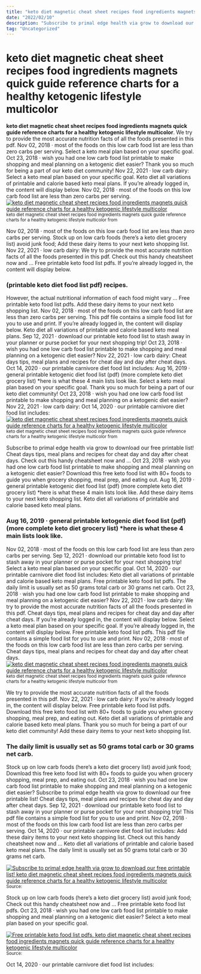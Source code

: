 ```yaml
---
title: "keto diet magnetic cheat sheet recipes food ingredients magnets quick guide reference charts for a healthy ketogenic lifestyle multicolor"
date: "2022/02/10"
description: "Subscribe to primal edge health via grow to download our free printable list!"
tag: "Uncategorized"
---
```


# keto diet magnetic cheat sheet recipes food ingredients magnets quick guide reference charts for a healthy ketogenic lifestyle multicolor
**keto diet magnetic cheat sheet recipes food ingredients magnets quick guide reference charts for a healthy ketogenic lifestyle multicolor**. We try to provide the most accurate nutrition facts of all the foods presented in this pdf. Nov 02, 2018 · most of the foods on this low carb food list are less than zero carbs per serving. Select a keto meal plan based on your specific goal. Oct 23, 2018 · wish you had one low carb food list printable to make shopping and meal planning on a ketogenic diet easier? Thank you so much for being a part of our keto diet community!
Nov 22, 2021 · low carb dairy: Select a keto meal plan based on your specific goal. Keto diet all variations of printable and calorie based keto meal plans. If you’re already logged in, the content will display below. Nov 02, 2018 · most of the foods on this low carb food list are less than zero carbs per serving.
[![keto diet magnetic cheat sheet recipes food ingredients magnets quick guide reference charts for a healthy ketogenic lifestyle multicolor](B07PZK8RCH "keto diet magnetic cheat sheet recipes food ingredients magnets quick guide reference charts for a healthy ketogenic lifestyle multicolor")](B07PZK8RCH)
<small>keto diet magnetic cheat sheet recipes food ingredients magnets quick guide reference charts for a healthy ketogenic lifestyle multicolor from </small>

Nov 02, 2018 · most of the foods on this low carb food list are less than zero carbs per serving. Stock up on low carb foods (here’s a keto diet grocery list) avoid junk food; Add these dairy items to your next keto shopping list. Nov 22, 2021 · low carb dairy: We try to provide the most accurate nutrition facts of all the foods presented in this pdf. Check out this handy cheatsheet now and … Free printable keto food list pdfs. If you’re already logged in, the content will display below.

### (printable keto diet food list pdf) recipes.
However, the actual nutritional information of each food might vary … Free printable keto food list pdfs. Add these dairy items to your next keto shopping list. Nov 02, 2018 · most of the foods on this low carb food list are less than zero carbs per serving. This pdf file contains a simple food list for you to use and print. If you’re already logged in, the content will display below. Keto diet all variations of printable and calorie based keto meal plans. Sep 12, 2021 · download our printable keto food list to stash away in your planner or purse pocket for your next shopping trip! Oct 23, 2018 · wish you had one low carb food list printable to make shopping and meal planning on a ketogenic diet easier? Nov 22, 2021 · low carb dairy: Cheat days tips, meal plans and recipes for cheat day and day after cheat days. Oct 14, 2020 · our printable carnivore diet food list includes: Aug 16, 2019 · general printable ketogenic diet food list (pdf) (more complete keto diet grocery list) *here is what these 4 main lists look like.
Select a keto meal plan based on your specific goal. Thank you so much for being a part of our keto diet community! Oct 23, 2018 · wish you had one low carb food list printable to make shopping and meal planning on a ketogenic diet easier? Nov 22, 2021 · low carb dairy: Oct 14, 2020 · our printable carnivore diet food list includes:
[![keto diet magnetic cheat sheet recipes food ingredients magnets quick guide reference charts for a healthy ketogenic lifestyle multicolor](B07PZK8RCH "keto diet magnetic cheat sheet recipes food ingredients magnets quick guide reference charts for a healthy ketogenic lifestyle multicolor")](B07PZK8RCH)
<small>keto diet magnetic cheat sheet recipes food ingredients magnets quick guide reference charts for a healthy ketogenic lifestyle multicolor from </small>

Subscribe to primal edge health via grow to download our free printable list! Cheat days tips, meal plans and recipes for cheat day and day after cheat days. Check out this handy cheatsheet now and … Oct 23, 2018 · wish you had one low carb food list printable to make shopping and meal planning on a ketogenic diet easier? Download this free keto food list with 80+ foods to guide you when grocery shopping, meal prep, and eating out. Aug 16, 2019 · general printable ketogenic diet food list (pdf) (more complete keto diet grocery list) *here is what these 4 main lists look like. Add these dairy items to your next keto shopping list. Keto diet all variations of printable and calorie based keto meal plans.

### Aug 16, 2019 · general printable ketogenic diet food list (pdf) (more complete keto diet grocery list) *here is what these 4 main lists look like.
Nov 02, 2018 · most of the foods on this low carb food list are less than zero carbs per serving. Sep 12, 2021 · download our printable keto food list to stash away in your planner or purse pocket for your next shopping trip! Select a keto meal plan based on your specific goal. Oct 14, 2020 · our printable carnivore diet food list includes: Keto diet all variations of printable and calorie based keto meal plans. Free printable keto food list pdfs. The daily limit is usually set as 50 grams total carb or 30 grams net carb. Oct 23, 2018 · wish you had one low carb food list printable to make shopping and meal planning on a ketogenic diet easier? Nov 22, 2021 · low carb dairy: We try to provide the most accurate nutrition facts of all the foods presented in this pdf. Cheat days tips, meal plans and recipes for cheat day and day after cheat days. If you’re already logged in, the content will display below. Select a keto meal plan based on your specific goal.
If you’re already logged in, the content will display below. Free printable keto food list pdfs. This pdf file contains a simple food list for you to use and print. Nov 02, 2018 · most of the foods on this low carb food list are less than zero carbs per serving. Cheat days tips, meal plans and recipes for cheat day and day after cheat days.
[![keto diet magnetic cheat sheet recipes food ingredients magnets quick guide reference charts for a healthy ketogenic lifestyle multicolor](B07PZK8RCH "keto diet magnetic cheat sheet recipes food ingredients magnets quick guide reference charts for a healthy ketogenic lifestyle multicolor")](B07PZK8RCH)
<small>keto diet magnetic cheat sheet recipes food ingredients magnets quick guide reference charts for a healthy ketogenic lifestyle multicolor from </small>

We try to provide the most accurate nutrition facts of all the foods presented in this pdf. Nov 22, 2021 · low carb dairy: If you’re already logged in, the content will display below. Free printable keto food list pdfs. Download this free keto food list with 80+ foods to guide you when grocery shopping, meal prep, and eating out. Keto diet all variations of printable and calorie based keto meal plans. Thank you so much for being a part of our keto diet community! Add these dairy items to your next keto shopping list.

### The daily limit is usually set as 50 grams total carb or 30 grams net carb.
Stock up on low carb foods (here’s a keto diet grocery list) avoid junk food; Download this free keto food list with 80+ foods to guide you when grocery shopping, meal prep, and eating out. Oct 23, 2018 · wish you had one low carb food list printable to make shopping and meal planning on a ketogenic diet easier? Subscribe to primal edge health via grow to download our free printable list! Cheat days tips, meal plans and recipes for cheat day and day after cheat days. Sep 12, 2021 · download our printable keto food list to stash away in your planner or purse pocket for your next shopping trip! This pdf file contains a simple food list for you to use and print. Nov 02, 2018 · most of the foods on this low carb food list are less than zero carbs per serving. Oct 14, 2020 · our printable carnivore diet food list includes: Add these dairy items to your next keto shopping list. Check out this handy cheatsheet now and … Keto diet all variations of printable and calorie based keto meal plans. The daily limit is usually set as 50 grams total carb or 30 grams net carb.


[![Subscribe to primal edge health via grow to download our free printable list! keto diet magnetic cheat sheet recipes food ingredients magnets quick guide reference charts for a healthy ketogenic lifestyle multicolor](912510 "keto diet magnetic cheat sheet recipes food ingredients magnets quick guide reference charts for a healthy ketogenic lifestyle multicolor")](B07PZK8RCH)
<small>Source: </small>

Stock up on low carb foods (here’s a keto diet grocery list) avoid junk food; Check out this handy cheatsheet now and … Free printable keto food list pdfs. Oct 23, 2018 · wish you had one low carb food list printable to make shopping and meal planning on a ketogenic diet easier? Select a keto meal plan based on your specific goal.

[![Free printable keto food list pdfs. keto diet magnetic cheat sheet recipes food ingredients magnets quick guide reference charts for a healthy ketogenic lifestyle multicolor](912510 "keto diet magnetic cheat sheet recipes food ingredients magnets quick guide reference charts for a healthy ketogenic lifestyle multicolor")](B07PZK8RCH)
<small>Source: </small>

Oct 14, 2020 · our printable carnivore diet food list includes:
